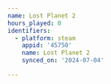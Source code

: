 ```yaml
---
name: Lost Planet 2
hours_played: 0
identifiers:
  - platform: steam
    appid: '45750'
    name: Lost Planet 2
    synced_on: '2024-07-04'

---
```

